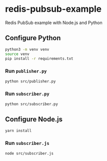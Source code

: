 # redis-pubsub-example
Redis PubSub example with Node.js and Python


## Configure Python
```sh
python3 -m venv venv
source venv
pip install -r requirements.txt
```

### Run `publisher.py`
```sh
python src/publisher.py
```

### Run `subscriber.py`
```sh
python src/subscriber.py
```


## Configure Node.js
```sh
yarn install
```

### Run `subscriber.js`
```sh
node src/subscriber.js
```